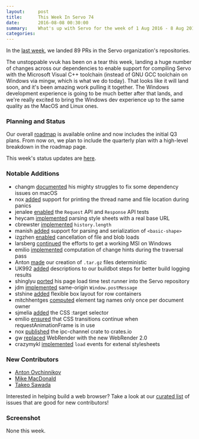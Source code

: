 ```yaml
---
layout:     post
title:      This Week In Servo 74
date:       2016-08-08 00:30:00
summary:    What's up with Servo for the week of 1 Aug 2016 - 8 Aug 2016
categories:
---
```


In the [last week](https://github.com/pulls?page=1&q=is%3Apr+is%3Amerged+closed%3A2016-08-01..2016-08-08+user%3Aservo), we landed 89 PRs in the Servo organization's repositories.

The unstoppable vvuk has been on a tear this week, landing a huge number of changes across our dependencies to enable support for compiling Servo with the Microsoft Visual C++ toolchain (instead of GNU GCC toolchain on Windows via mingw, which is what we do today). That looks like it will land soon, and it's been amazing work pulling it together. The Windows development experience is going to be much better after that lands, and we're really excited to bring the Windows dev experience up to the same quality as the MacOS and Linux ones.

### Planning and Status

Our overall [roadmap](https://github.com/servo/servo/wiki/Roadmap) is available online and now includes the initial Q3 plans. From now on, we plan to include the quarterly plan with a high-level breakdown in the roadmap page.

This week's status updates are [here](http://statusupdates.dev.mozaws.net/project/servo).

### Notable Additions

 - changm [documented](https://github.com/servo/servo/pull/12740) his mighty struggles to fix some dependency issues on macOS
 - nox [added](https://github.com/servo/servo/pull/12733) support for printing the thread name and file location during panics
 - jenalee [enabled](https://github.com/servo/servo/pull/12722) the `Request` API and `Response` API tests
 - heycam [implemented](https://github.com/servo/servo/pull/12691) parsing style sheets with a real base URL
 - cbrewster [implemented](https://github.com/servo/servo/pull/12685) `history.length`
 - manish [added](https://github.com/servo/servo/pull/12680) support for parsing and serialization of `<basic-shape>`
 - izgzhen [enabled](https://github.com/servo/servo/pull/12684) cancellation of file and blob loads
 - larsberg [continued](https://github.com/servo/servo/pull/12661) the efforts to get a working MSI on Windows
 - emilio [implemented](https://github.com/servo/servo/pull/12645) computation of change hints during the traversal pass
 - Anton [made](https://github.com/servo/servo/pull/12244) our creation of `.tar.gz` files deterministic
 - UK992 [added](https://github.com/servo/saltfs/pull/438) descriptions to our buildbot steps for better build logging results
 - shinglyu [ported](https://github.com/servo/servo/pull/11107) his page load time test runner into the Servo repository
 - jdm [implemented](https://github.com/servo/servo/pull/11161) same-origin `Window.postMessage`
 - stshine [added](https://github.com/servo/servo/pull/12330) flexible box layout for row containers
 - mitchhentges [computed](https://github.com/servo/servo/pull/11318) element tag names only once per document owner
 - sjmelia [added](https://github.com/servo/servo/pull/11726) the CSS :target selector
 - emilio [ensured](https://github.com/servo/servo/pull/12751) that CSS transitions continue when requestAnimationFrame is in use
 - nox [published](https://github.com/servo/ipc-channel/pull/93) the ipc-channel crate to crates.io
 - gw [replaced](https://github.com/servo/webrender/pull/319) WebRender with the new WebRender 2.0
 - crazymykl [implemented](https://github.com/servo/servo/pull/11919) `load` events for extenal stylesheets

### New Contributors

 - [Anton Ovchinnikov](https://github.com/rev112)
 - [Mike MacDonald](https://github.com/crazymykl)
 - [Takeo Sawada](https://github.com/tsawada)

Interested in helping build a web browser? Take a look at our [curated list](https://starters.servo.org/) of issues that are good for new contributors!

### Screenshot

None this week.
